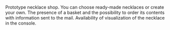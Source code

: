 Prototype necklace shop. You can choose ready-made necklaces or create your own. The presence of a basket and the possibility to order its contents with information sent to the mail. Availability of visualization of the necklace in the console.
